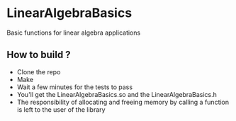 # LinearAlgebraBasics
Basic functions for linear algebra applications

## How to build ? 
- Clone the repo
- Make
- Wait a few minutes for the tests to pass 
- You'll get the LinearAlgebraBasics.so and the LinearAlgebraBasics.h
- The responsibility of allocating and freeing memory by calling a function is left to the user of the library